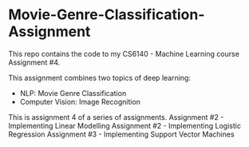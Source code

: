 # Movie-Genre-Classification-Assignment
This repo contains the code to my CS6140 - Machine Learning course Assignment #4. 

This assignment combines two topics of deep learning:
- NLP: Movie Genre Classification
- Computer Vision: Image Recognition

This is assignment 4 of a series of assignments.
Assignment #2 - Implementing Linear Modelling
Assignment #2 - Implementing Logistic Regression
Assignment #3 - Implementing Support Vector Machines
